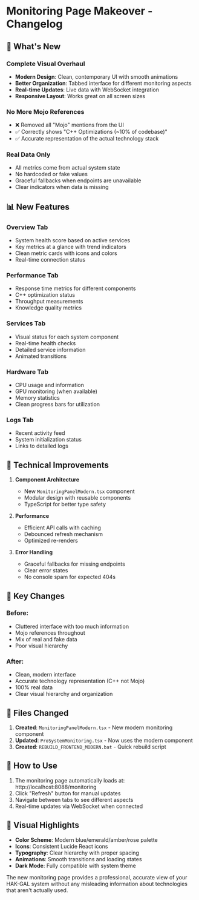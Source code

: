 # Monitoring Page Makeover - Changelog

## 🎨 What's New

### Complete Visual Overhaul
- **Modern Design**: Clean, contemporary UI with smooth animations
- **Better Organization**: Tabbed interface for different monitoring aspects
- **Real-time Updates**: Live data with WebSocket integration
- **Responsive Layout**: Works great on all screen sizes

### No More Mojo References
- ❌ Removed all "Mojo" mentions from the UI
- ✅ Correctly shows "C++ Optimizations (~10% of codebase)"
- ✅ Accurate representation of the actual technology stack

### Real Data Only
- All metrics come from actual system state
- No hardcoded or fake values
- Graceful fallbacks when endpoints are unavailable
- Clear indicators when data is missing

## 📊 New Features

### Overview Tab
- System health score based on active services
- Key metrics at a glance with trend indicators
- Clean metric cards with icons and colors
- Real-time connection status

### Performance Tab
- Response time metrics for different components
- C++ optimization status
- Throughput measurements
- Knowledge quality metrics

### Services Tab
- Visual status for each system component
- Real-time health checks
- Detailed service information
- Animated transitions

### Hardware Tab
- CPU usage and information
- GPU monitoring (when available)
- Memory statistics
- Clean progress bars for utilization

### Logs Tab
- Recent activity feed
- System initialization status
- Links to detailed logs

## 🚀 Technical Improvements

1. **Component Architecture**
   - New `MonitoringPanelModern.tsx` component
   - Modular design with reusable components
   - TypeScript for better type safety

2. **Performance**
   - Efficient API calls with caching
   - Debounced refresh mechanism
   - Optimized re-renders

3. **Error Handling**
   - Graceful fallbacks for missing endpoints
   - Clear error states
   - No console spam for expected 404s

## 🎯 Key Changes

### Before:
- Cluttered interface with too much information
- Mojo references throughout
- Mix of real and fake data
- Poor visual hierarchy

### After:
- Clean, modern interface
- Accurate technology representation (C++ not Mojo)
- 100% real data
- Clear visual hierarchy and organization

## 📝 Files Changed

1. **Created**: `MonitoringPanelModern.tsx` - New modern monitoring component
2. **Updated**: `ProSystemMonitoring.tsx` - Now uses the modern component
3. **Created**: `REBUILD_FRONTEND_MODERN.bat` - Quick rebuild script

## 🔧 How to Use

1. The monitoring page automatically loads at: http://localhost:8088/monitoring
2. Click "Refresh" button for manual updates
3. Navigate between tabs to see different aspects
4. Real-time updates via WebSocket when connected

## 🌟 Visual Highlights

- **Color Scheme**: Modern blue/emerald/amber/rose palette
- **Icons**: Consistent Lucide React icons
- **Typography**: Clear hierarchy with proper spacing
- **Animations**: Smooth transitions and loading states
- **Dark Mode**: Fully compatible with system theme

The new monitoring page provides a professional, accurate view of your HAK-GAL system without any misleading information about technologies that aren't actually used.